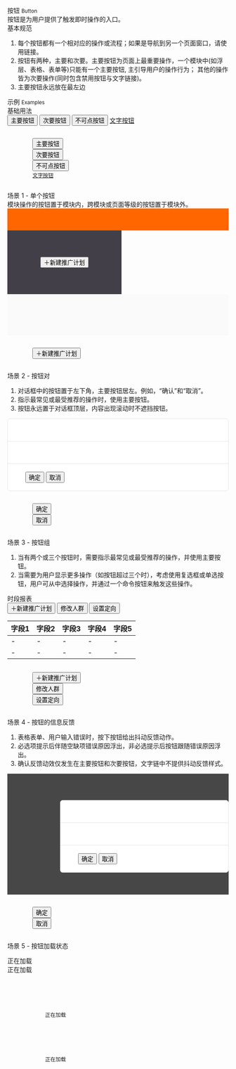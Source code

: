 <div class="mb40">
    <div class="fontsize-20">按钮 <small>Button</small></div>
    <div class="color-999 mt4">按钮是为用户提供了触发即时操作的入口。</div>
</div>

<div class="usage mb40">
    <div>基本规范</div>
    <ol>
        <li>每个按钮都有一个相对应的操作或流程；如果是导航到另一个页面窗口，请使用链接。</li>
        <li>按钮有两种，主要和次要。主要按钮为页面上最重要操作，一个模块中(如浮层、表格、表单等)只能有一个主要按钮, 主引导用户的操作行为； 其他的操作皆为次要操作(同时包含禁用按钮与文字链接)。</li>
        <li>主要按钮永远放在最左边</li>
    </ol>
</div>

<div class="fontsize-16 mb10">示例 <small>Examples</small></div>

<div class="example">
    <div class="content">
        <div class="content-header">
            <div>基础用法</div>
        </div>
        <div class="content-body">
            <button class="btn btn-brand bx-trans-btn-radius mr60 mb10">主要按钮</button>
            <button class="btn bx-trans-btn-radius mr60 mb10">次要按钮</button>
            <button class="btn btn-disabled mr60 mb10">不可点按钮</button>
            <a href="javascript:;">文字按钮</a>
        </div>
    </div>
    <pre class="example-pre"><code class="hljs html">
        <button class="btn btn-brand bx-trans-btn-radius mb10">主要按钮</button>
        <button class="btn bx-trans-btn-radius mb10">次要按钮</button>
        <button class="btn btn-disabled mb10">不可点按钮</button>
        <a href="javascript:;">文字按钮</a>
    </code></pre>
</div>

<div class="example">
    <div class="content">
        <div class="content-header">
            <div>场景 1 - 单个按钮</div>
            <div class="color-999 mt6">模块操作的按钮置于模块内，跨模块或页面等级的按钮置于模块外。</div>
        </div>
        <div class="content-body" style="padding-right: 0; padding-bottom: 0;">
            <div style="height: 50px; background-color: #FF6600;"></div>
            <div class="ungrid-row">
                <div class="ungrid-col" style="width: 200px; padding: 60px 30px; text-align: center; vertical-align: top; background-color: #423f48;">
                    <button class="btn btn-brand bx-trans-btn-radius">＋新建推广计划</button>
                </div>
                <div class="ungrid-col" style="padding: 40px; background-color: #fafafa;">
                    <p class="flat-text small"></p>
                    <p class="flat-text full-width mt10"></p>
                    <p class="flat-text full-width mt10"></p>
                </div>
            </div>
        </div>
    </div>
    <pre class="example-pre"><code class="hljs html">
        <button class="btn btn-brand bx-trans-btn-radius">＋新建推广计划</button>
    </code></pre>
</div>

<div class="example">
    <div class="content">
        <div class="content-header">
            <div>场景 2 - 按钮对</div>
            <ol>
                <li>对话框中的按钮置于左下角，主要按钮居左。例如，“确认”和“取消”。</li>
                <li>指示最常见或最受推荐的操作时，使用主要按钮。</li>
                <li>按钮永远置于对话框顶层，内容出现滚动时不遮挡按钮。</li>
            </ol>
        </div>
        <div class="content-body bg-backdrop" style="padding-right: 0;">
            <div style="border-radius: 6px; border: 1px solid #e6e6e6; background-color: #FFF;">
                <div style="padding: 18px 40px; border-bottom: 1px solid #e6e6e6;">
                    <p class="flat-text small" style=""></p>
                </div>
                <div style="padding: 18px 40px;">
                    <p class="flat-text full-width"></p>
                    <p class="flat-text full-width mt10"></p>
                </div>
                <div style="padding: 18px 40px; border-top: 1px solid #e6e6e6;">
                    <button class="btn btn-brand bx-trans-btn-radius mr10">确定</button>
                    <button class="btn bx-trans-btn-radius mr10">取消</button>
                </div>
            </div>
        </div>
    </div>
    <pre class="example-pre"><code class="hljs html">
        <button class="btn btn-brand bx-trans-btn-radius mr10">确定</button>
        <button class="btn bx-trans-btn-radius mr10">取消</button>
    </code></pre>
</div>

<div class="example">
    <div class="content">
        <div class="content-header">
            <div>场景 3 - 按钮组</div>
            <ol>
                <li>当有两个或三个按钮时，需要指示最常见或最受推荐的操作，并使用主要按钮。</li>
                <li>当需要为用户显示更多操作（如按钮超过三个时），考虑使用复选框或单选按钮，用户可从中选择操作，并通过一个命令按钮来触发这些操作。 </li>
            </ol>
        </div>
        <div class="content-body">
            <div class="fontsize-16 mb10">时段报表</div>
            <div class="mb10">
                <button class="btn btn-brand bx-trans-btn-radius mr10">＋新建推广计划</button>
                <button class="btn bx-trans-btn-radius mr10">修改人群</button>
                <button class="btn bx-trans-btn-radius mr10">设置定向</button>
            </div>
            <div>
                <table class="table table-hover">
                    <thead>
                        <tr>
                            <th>字段1</th>
                            <th>字段2</th>
                            <th>字段3</th>
                            <th>字段4</th>
                            <th>字段5</th>
                        </tr>
                    </thead>
                    <tbody>
                        <tr><td>-</td><td>-</td><td>-</td><td>-</td><td>-</td></tr>
                        <tr><td>-</td><td>-</td><td>-</td><td>-</td><td>-</td></tr>
                    </tbody>
                </table>
            </div>
        </div>
    </div>
    <pre class="example-pre"><code class="hljs html">
        <button class="btn btn-brand mr10">＋新建推广计划</button>
        <button class="btn mr10">修改人群</button>
        <button class="btn mr10">设置定向</button>
    </code></pre>
</div>


<div class="example">
    <div class="content">
        <div class="content-header">
            <div>场景 4 - 按钮的信息反馈</div>
            <ol>
                <li>表格表单、用户输入错误时，按下按钮给出抖动反馈动作。</li>
                <li>必选项提示后伴随空缺项错误原因浮出，非必选提示后按钮跟随错误原因浮出。</li>
                <li>确认反馈动效仅发生在主要按钮和次要按钮，文字链中不提供抖动反馈样式。</li>
            </ol>
        </div>
        <div class="content-body" style="padding: 60px 0 50px 120px; background-color: #474747">
            <div style="border-radius: 6px; border: 1px solid #e6e6e6; background-color: #FFF;">
                <div style="padding: 18px 40px; border-bottom: 1px solid #e6e6e6;">
                    <p class="flat-text small"></p>
                </div>
                <div style="padding: 18px 40px;">
                    <p class="flat-text full-width"></p>
                    <p class="flat-text full-width mt10"></p>
                </div>
                <div style="padding: 18px 40px; border-top: 1px solid #e6e6e6;">
                    <button class="btn btn-brand bx-trans-btn-radius bx-anim-btn-shake animated infinite mr10">确定</button>
                    <button class="btn bx-trans-btn-radius mr10">取消</button>
                </div>
            </div>
        </div>
    </div>
    <pre class="example-pre"><code class="hljs html">
        <button class="btn btn-brand bx-trans-btn-radius bx-anim-btn-shake animated infinite mr10">确定</button>
        <button class="btn bx-trans-btn-radius mr10">取消</button>
    </code></pre>
</div>

<div class="example">
    <div class="content">
        <div class="content-header">
            <div>场景 5 - 按钮加载状态</div>
            <ol></ol>
        </div>
        <div class="content-body">
            <div class="btn btn-brand btn-progress mr60">
                <div class="btn-progress-bar bx-trans-progressbar animated infinite"></div>
                <span>正在加载</span>
            </div>
            <div class="btn btn-progress mr60">
                <div class="btn-progress-bar bx-trans-progressbar animated infinite"></div>
                <span>正在加载</span>
            </div>
        </div>
    </div>
    <pre class="example-pre"><code class="hljs html">
        <div class="btn btn-brand btn-progress mr60">
            <div class="btn-progress-bar bx-trans-progressbar animated infinite"></div>
            <span>正在加载</span>
        </div>
        <div class="btn btn-progress mr60">
            <div class="btn-progress-bar bx-trans-progressbar animated infinite"></div>
            <span>正在加载</span>
        </div>
    </code></pre>
</div>

<link rel="stylesheet" type="text/css" href="spec.components/button/button.css">